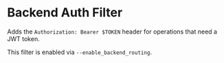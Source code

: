 # Backend Auth Filter
Adds the `Authorization: Bearer $TOKEN` header for operations that need a JWT token.

This filter is enabled via `--enable_backend_routing`.
